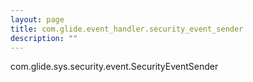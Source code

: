 ```yaml
---
layout: page
title: com.glide.event_handler.security_event_sender
description: ""
---
```

com.glide.sys.security.event.SecurityEventSender